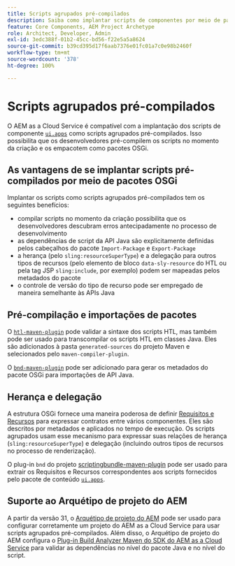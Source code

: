 ```yaml
---
title: Scripts agrupados pré-compilados
description: Saiba como implantar scripts de componentes por meio de pacotes OSGi no Cloud Service do Adobe Experience Manager.
feature: Core Components, AEM Project Archetype
role: Architect, Developer, Admin
exl-id: 3edc388f-01b2-45cc-bd56-f22e5a5a8624
source-git-commit: b39cd395d17f6aab7376e01fc01a7c0e98b2460f
workflow-type: tm+mt
source-wordcount: '378'
ht-degree: 100%

---
```



# Scripts agrupados pré-compilados

O AEM as a Cloud Service é compatível com a implantação dos scripts de componente [`ui.apps`](https://experienceleague.adobe.com/docs/experience-manager-cloud-service/implementing/developing/aem-project-content-package-structure.html?lang=pt-BR#code-packages-%2F-osgi-bundles) como scripts agrupados pré-compilados. Isso possibilita que os desenvolvedores pré-compilem os scripts no momento da criação e os empacotem como pacotes OSGi.

## As vantagens de se implantar scripts pré-compilados por meio de pacotes OSGi

Implantar os scripts como scripts agrupados pré-compilados tem os seguintes benefícios:

+ compilar scripts no momento da criação possibilita que os desenvolvedores descubram erros antecipadamente no processo de desenvolvimento
+ as dependências de script da API Java são explicitamente definidas pelos cabeçalhos do pacote `Import-Package` e `Export-Package`
+ a herança (pelo `sling:resourceSuperType`) e a delegação para outros tipos de recursos (pelo elemento de bloco `data-sly-resource` do HTL ou pela tag JSP `sling:include`, por exemplo) podem ser mapeadas pelos metadados do pacote
+ o controle de versão do tipo de recurso pode ser empregado de maneira semelhante às APIs Java

## Pré-compilação e importações de pacotes

O [`htl-maven-plugin`](https://sling.apache.org/components/htl-maven-plugin/index.html) pode validar a sintaxe dos scripts HTL, mas também pode ser usado para transcompilar os scripts HTL em classes Java. Eles são adicionados à pasta `generated-sources` do projeto Maven e selecionados pelo `maven-compiler-plugin`.

O [`bnd-maven-plugin`](https://github.com/bndtools/bnd/tree/master/maven/bnd-maven-plugin) pode ser adicionado para gerar os metadados do pacote OSGi para importações de API Java.

## Herança e delegação

A estrutura OSGi fornece uma maneira poderosa de definir [Requisitos e Recursos](https://docs.osgi.org/specification/osgi.core/7.0.0/framework.module.html#framework.module.dependencies) para expressar contratos entre vários componentes. Eles são descritos por metadados e aplicados no tempo de execução. Os scripts agrupados usam esse mecanismo para expressar suas relações de herança (`sling:resourceSuperType`) e delegação (incluindo outros tipos de recursos no processo de renderização).

O plug-in `bnd` do projeto [scriptingbundle-maven-plugin](https://sling.apache.org/components/scriptingbundle-maven-plugin/bnd.html) pode ser usado para extrair os Requisitos e Recursos correspondentes aos scripts fornecidos pelo pacote de conteúdo [`ui.apps`](https://experienceleague.adobe.com/docs/experience-manager-cloud-service/implementing/developing/aem-project-content-package-structure.html?lang=pt-BR#code-packages-%2F-osgi-bundles).

## Suporte ao Arquétipo de projeto do AEM

A partir da versão 31, o [Arquétipo de projeto do AEM](https://experienceleague.adobe.com/docs/experience-manager-core-components/using/developing/archetype/using.html?lang=pt-BR) pode ser usado para configurar corretamente um projeto do AEM as a Cloud Service para usar scripts agrupados pré-compilados. Além disso, o Arquétipo de projeto do AEM configura o [Plug-in Build Analyzer Maven do SDK do AEM as a Cloud Service](/help/developing/archetype/build-analyzer-maven-plugin.md) para validar as dependências no nível do pacote Java e no nível do script.
